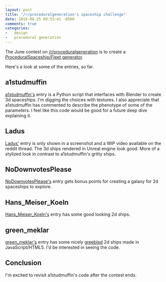 ```yaml
---
layout: post
title: "/r/proceduralgeneration's spaceship challenge"
date: 2016-06-25 09:53:41 -0500
comments: true
categories:
-   design
-   procedural generation
---
```


The June contest on [/r/proceduralgeneration](https://www.reddit.com/r/proceduralgeneration/) is to create a [ProceduralSpaceship/Fleet generator](https://www.reddit.com/r/proceduralgeneration/comments/4mn9gj/monthly_challenge_7_june_2016_procedural/).

Here's a look at some of the entries, so far.

<!--more-->

## a1studmuffin

[a1studmuffin's](https://github.com/a1studmuffin/SpaceshipGenerator) entry is a Python script that interfaces with Blender to create 3d spaceships.  I'm digging the choices with textures.  I also appreciate that a1studmuffin has commented to describe the phenotype of some of the parameters.  I feel like this code would be good for a future deep dive explaining it.

## Ladus

[Ladus'](http://i.imgur.com/rgs0b5y.png) entry is only shown in a screenshot and a WIP video available on the reddit thread.  The 3d ships rendered in Unreal engine look good.  More of a stylized look in contrast to a1studmuffin's gritty ships.

## NoDownvotesPlease

[NoDownvotesPlease's](http://i.imgur.com/MrjkVU3.gif) entry gets bonus points for creating a galaxy for 2d spaceships to explore.

## Hans\_Meiser\_Koeln

[Hans\_Meiser\_Koeln's](http://i.imgur.com/XcCBnoh.png) entry has some good looking 2d ships.

## green\_meklar

[green\_meklar's](http://imgur.com/a/OZqSv) entry has some nicely [greebled](https://en.wikipedia.org/wiki/Greeble) 2d ships made in JavaScript/HTML5.  I'd be interested in seeing the code.

## Conclusion

I'm excited to revisit a1studmuffin's code after the contest ends.
